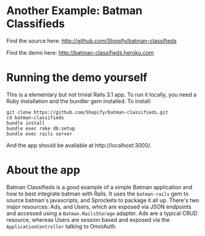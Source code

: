 # Another Example: Batman Classifieds

Find the source here: http://github.com/Shopify/batman-classifieds

Find the demo here: http://batman-classifieds.heroku.com

# Running the demo yourself

This is a elementary but not trivial Rails 3.1 app. To run it locally, you need a Ruby installation and the bundler gem installed. To install:

    git clone https://github.com/Shopify/batman-classifieds.git
    cd batman-classifieds
    bundle install
    bundle exec rake db:setup
    bundle exec rails server

And the app should be available at http://localhost:3000/.

# About the app

Batman Classifieds is a good example of a simple Batman application and how to best integrate batman with Rails. It uses the `batman-rails` gem
to source batman's javascripts, and Sprockets to package it all up. There's two major resources: Ads, and Users, which are exposed via JSON endpoints
and accessed using a `Batman.RailsStorage` adapter. Ads are a typical CRUD resource, whereas Users are session based and exposed via the
`ApplicationController` talking to OmniAuth.
